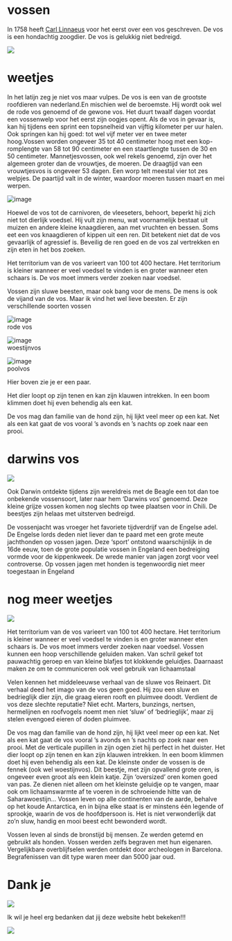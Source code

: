 # vossen 

In 1758 heeft [Carl Linnaeus](https://nl.wikipedia.org/wiki/Carl_Linnaeus) voor het eerst over een vos geschreven. De vos is een hondachtig zoogdier. De vos is gelukkig niet bedreigd. 

![](https://www.thijsschouten.com/wp-content/gallery/vossen/SCH7366.jpg)

 # weetjes
In het latijn zeg je niet vos maar vulpes. De vos is een van de grootste roofdieren van nederland.En mischien wel de beroemste. Hij wordt ook wel de rode vos genoemd of de gewone vos. Het duurt twaalf dagen voordat een vossenwelp voor het eerst zijn oogjes opent. 
Als de vos in gevaar is, kan hij tijdens een sprint een topsnelheid van 
vijftig kilometer per uur halen. Ook springen kan hij goed: tot wel vijf
 meter ver en twee meter hoog.Vossen worden ongeveer 35 tot 40 centimeter hoog met een kop-romplengte 
van 58 tot 90 centimeter en een staartlengte tussen de 30 en 50 
centimeter. Mannetjesvossen, ook wel rekels genoemd, zijn over het 
algemeen groter dan de vrouwtjes, de moeren.
De draagtijd van een vrouwtjesvos is ongeveer 53 dagen. Een worp telt 
meestal vier tot zes welpjes. De paartijd valt in de winter, waardoor 
moeren tussen maart en mei werpen.

![image](https://user-images.githubusercontent.com/123813367/215275472-9ae0391d-d13c-46db-b82b-d8d4d09a60a6.png)

Hoewel de vos tot de carnivoren, de vleeseters, behoort, beperkt hij 
zich niet tot dierlijk voedsel. Hij vult zijn menu, wat voornamelijk 
bestaat uit muizen en andere kleine knaagdieren, aan met vruchten en 
bessen. Soms eet een vos knaagdieren of kippen uit een ren. Dit betekent
niet dat de vos gevaarlijk of agressief is. Beveilig de ren goed en de 
vos zal vertrekken en zijn eten in het bos zoeken. 

Het territorium van de vos varieert van 100 tot 400 hectare. Het 
territorium is kleiner wanneer er veel voedsel te vinden is en groter 
wanneer eten schaars is. De vos moet immers verder zoeken naar voedsel.



Vossen zijn sluwe beesten, maar ook bang voor de mens. De mens is ook de vijand van de vos. 
Maar ik vind het wel lieve beesten. Er zijn verschillende soorten vossen

![image](https://user-images.githubusercontent.com/123813367/215277241-14363336-a107-4abb-82f2-e0c95e9d143b.png)  
rode vos

![image](https://user-images.githubusercontent.com/123813367/215276974-8be7bd95-e592-4aab-b11b-c25e1a9af381.png)  
woestijnvos

![image](https://user-images.githubusercontent.com/123813367/215277352-006e8199-b04f-4c92-a856-a26962f6e8f7.png)  
poolvos

Hier boven zie je er een paar.

Het dier loopt op zijn tenen en kan zijn klauwen intrekken. In een boom klimmen doet hij even behendig als een kat. 

De vos mag dan familie van de hond zijn, hij lijkt veel meer op een kat.
 Net als een kat gaat de vos vooral ’s avonds en ’s nachts op zoek naar 
een prooi.


# darwins vos





![](https://external-content.duckduckgo.com/iu/?u=https%3A%2F%2Ftse1.mm.bing.net%2Fth%3Fid%3DOIP.grORFwKIQ5fq-q_WhzNZgAHaEt%26pid%3DApi&f=1&ipt=99927ed719b8e3ded5bf4171032c7e63fa1db1e3ae8d5739df01c6f67651b3d2&ipo=images)




Ook Darwin ontdekte tijdens zijn wereldreis met de Beagle een tot dan 
toe onbekende vossensoort, later naar hem ‘Darwins vos’ genoemd. Deze 
kleine grijze vossen komen nog slechts op twee plaatsen voor in Chili. 
De beestjes zijn helaas met uitsterven bedreigd. 


De vossenjacht was vroeger het favoriete tijdverdrijf van de Engelse 
adel. De Engelse lords deden niet liever dan te paard met een grote 
meute jachthonden op vossen jagen. Deze ‘sport’ ontstond waarschijnlijk 
in de 16de eeuw, toen de grote populatie vossen in Engeland een 
bedreiging vormde voor de kippenkweek. De wrede manier van jagen zorgt 
voor veel controverse. Op vossen jagen met honden is tegenwoordig niet meer toegestaan in Engeland









 # nog meer weetjes

 
![](https://external-content.duckduckgo.com/iu/?u=https%3A%2F%2Ftse2.mm.bing.net%2Fth%3Fid%3DOIP.OU5dINt69kAz3FpQwS4P4gHaE7%26pid%3DApi&f=1&ipt=3ea58eacd10fcfe7db916b56ea5fe2fa8d5cb46109c56db3ae7c0c9f419536da&ipo=images)




Het territorium van de vos varieert van 100 tot 400 hectare. Het territorium is kleiner wanneer er veel voedsel te vinden is en groter wanneer eten schaars is. De vos moet immers verder zoeken naar voedsel.
Vossen kunnen een hoop verschillende geluiden maken. Van schril gekef tot pauwachtig geroep en van kleine blafjes tot klokkende geluidjes. Daarnaast maken ze om te communiceren ook veel gebruik van lichaamstaal




Velen kennen het middeleeuwse verhaal van de sluwe vos Reinaert. Dit verhaal deed het imago van de vos geen goed. Hij zou een sluw en bedrieglijk dier zijn, die graag eieren rooft en pluimvee doodt. Verdient de vos deze slechte reputatie? Niet echt. Marters, bunzings, nertsen, hermelijnen en roofvogels noemt men niet ‘sluw’ of ‘bedrieglijk’, maar zij stelen evengoed eieren of doden pluimvee.

De vos mag dan familie van de hond zijn, hij lijkt veel meer op een kat. Net als een kat gaat de vos vooral ’s avonds en ’s nachts op zoek naar een prooi. Met de verticale pupillen in zijn ogen ziet hij perfect in het duister. Het dier loopt op zijn tenen en kan zijn klauwen intrekken. In een boom klimmen doet hij even behendig als een kat.
De kleinste onder de vossen is de fennek (ook wel woestijnvos). Dit beestje, met zijn opvallend grote oren, is ongeveer even groot als een klein katje. Zijn ‘oversized’ oren komen goed van pas. Ze dienen niet alleen om het kleinste geluidje op te vangen, maar ook om lichaamswarmte af te voeren in de schroeiende hitte van de Saharawoestijn…
Vossen leven op alle continenten van de aarde, behalve op het koude Antarctica, en in bijna elke staat is er minstens één legende of sprookje, waarin de vos de hoofdpersoon is. Het is niet verwonderlijk dat zo’n sluw, handig en mooi beest echt bewonderd wordt.

Vossen leven al sinds de bronstijd bij mensen. Ze werden getemd en gebruikt als honden. Vossen werden zelfs begraven met hun eigenaren. Vergelijkbare overblijfselen werden ontdekt door archeologen in Barcelona. Begrafenissen van dit type waren meer dan 5000 jaar oud.

# Dank je








![](https://external-content.duckduckgo.com/iu/?u=https%3A%2F%2Ftse4.mm.bing.net%2Fth%3Fid%3DOIP.tHlj7SGzo0SneFn-dZ5ZswHaHl%26pid%3DApi&f=1&ipt=b744bb905b8a4bfa33af574b93576f8c6ea2d5f2d0f4769787ab1244140f94be&ipo=images)










Ik wil je heel erg bedanken dat jij deze website hebt bekeken!!!





![](https://external-content.duckduckgo.com/iu/?u=https%3A%2F%2Ftse3.mm.bing.net%2Fth%3Fid%3DOIP.1oN11sjx-EU5F3JamtDvdAHaE_%26pid%3DApi&f=1&ipt=d53a376671fa8646b8309f95d1ee22ee32e416d2411599267158f80f4a0e300f&ipo=images)


